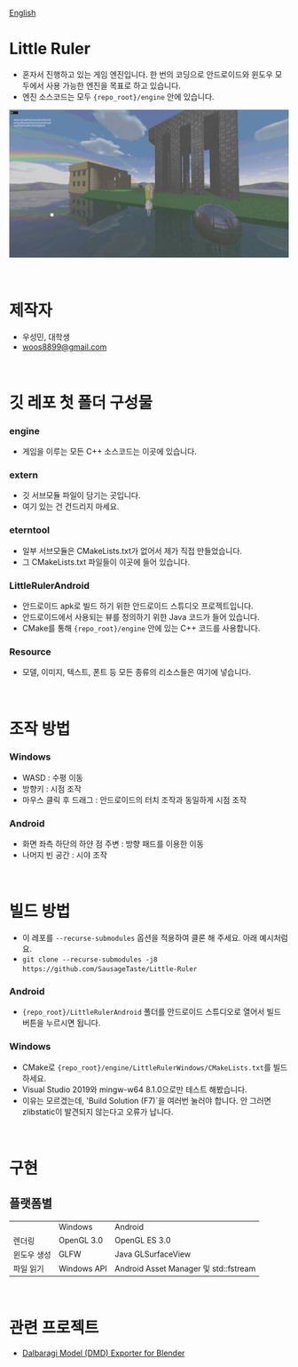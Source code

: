[English](README.md)

# Little Ruler

* 혼자서 진행하고 있는 게임 엔진입니다. 한 번의 코딩으로 안드로이드와 윈도우 모두에서 사용 가능한 엔진을 목표로 하고 있습니다.
* 엔진 소스코드는 모두 `{repo_root}/engine` 안에 있습니다.

![alt text](./screenshots/main.jpg)

<br>

# 제작자

* 우성민, 대학생
* woos8899@gmail.com

<br>

# 깃 레포 첫 폴더 구성물

### engine

* 게임을 이루는 모든 C++ 소스코드는 이곳에 있습니다.

### extern

* 깃 서브모듈 파일이 담기는 곳입니다.
* 여기 있는 건 건드리지 마세요.

### eterntool

* 일부 서브모듈은 CMakeLists.txt가 없어서 제가 직접 만들었습니다.
* 그 CMakeLists.txt 파일들이 이곳에 들어 있습니다.

### LittleRulerAndroid

* 안드로이드 apk로 빌드 하기 위한 안드로이드 스튜디오 프로젝트입니다.
* 안드로이드에서 사용되는 뷰를 정의하기 위한 Java 코드가 들어 있습니다.
* CMake를 통해 `{repo_root}/engine` 안에 있는 C++ 코드를 사용합니다.

### Resource

* 모델, 이미지, 텍스트, 폰트 등 모든 종류의 리소스들은 여기에 넣습니다.

<br>

# 조작 방법

### Windows

* WASD : 수평 이동
* 방향키 : 시점 조작
* 마우스 클릭 후 드래그 : 안드로이드의 터치 조작과 동일하게 시점 조작

### Android

* 화면 좌측 하단의 하얀 점 주변 : 방향 패드를 이용한 이동
* 나머지 빈 공간 : 시야 조작

<br>

# 빌드 방법

* 이 레포를 `--recurse-submodules` 옵션을 적용하여 클론 해 주세요. 아래 예시처럼요.
* `git clone --recurse-submodules -j8 https://github.com/SausageTaste/Little-Ruler`

### Android

* `{repo_root}/LittleRulerAndroid` 폴더를 안드로이드 스튜디오로 열어서 빌드 버튼을 누르시면 됩니다.

### Windows

* CMake로 `{repo_root}/engine/LittleRulerWindows/CMakeLists.txt`를 빌드하세요.
* Visual Studio 2019와 mingw-w64 8.1.0으로만 테스트 해봤습니다.
* 이유는 모르겠는데, 'Build Solution (F7)`을 여러번 눌러야 합니다. 안 그러면 zlibstatic이 발견되지 않는다고 오류가 납니다.

<br>

# 구현

## 플랫폼별

<table>
    <tr>
        <td></td>
        <td>Windows</td>
        <td>Android</td>
    </tr>
    <tr>
        <td>렌더링</td>
        <td>OpenGL 3.0</td>
        <td>OpenGL ES 3.0</td>
    </tr>
    <tr>
        <td>윈도우 생성</td>
        <td>GLFW</td>
        <td>Java GLSurfaceView</td>
    </tr>
    <tr>
        <td>파일 읽기</td>
        <td>Windows API</td>
        <td>Android Asset Manager 및 std::fstream</td>
    </tr>
</table>

<br>

# 관련 프로젝트

* [Dalbaragi Model (DMD) Exporter for Blender](https://github.com/SausageTaste/io_scene_dalbaragi)
